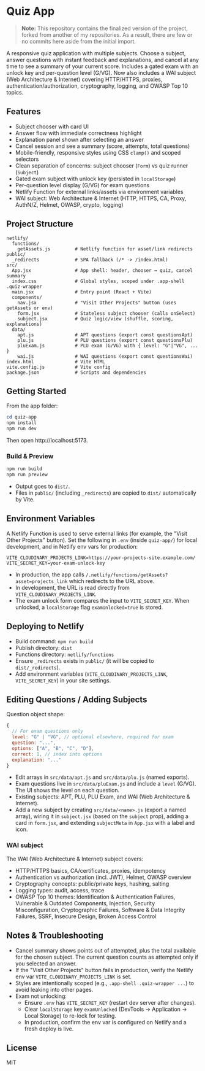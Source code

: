 # Quiz App

> **Note:** This repository contains the finalized version of the project, forked from another of my repositories. As a result, there are few or no commits here aside from the initial import.

A responsive quiz application with multiple subjects. Choose a subject, answer questions with instant feedback and explanations, and cancel at any time to see a summary of your current score. Includes a gated exam with an unlock key and per-question level (G/VG). Now also includes a WAI subject (Web Architecture & Internet) covering HTTP/HTTPS, proxies, authentication/authorization, cryptography, logging, and OWASP Top 10 topics.

## Features

- Subject chooser with card UI
- Answer flow with immediate correctness highlight
- Explanation panel shown after selecting an answer
- Cancel session and see a summary (score, attempts, total questions)
- Mobile-friendly, responsive styles using CSS `clamp()` and scoped selectors
- Clean separation of concerns: subject chooser (`Form`) vs quiz runner (`Subject`)
- Gated exam subject with unlock key (persisted in `localStorage`)
- Per-question level display (G/VG) for exam questions
- Netlify Function for external links/assets via environment variables
- WAI subject: Web Architecture & Internet (HTTP, HTTPS, CA, Proxy, AuthN/Z, Helmet, OWASP, crypto, logging)

## Project Structure

```
netlify/
  functions/
    getAssets.js         # Netlify function for asset/link redirects
public/
  _redirects             # SPA fallback (/* -> /index.html)
src/
  App.jsx                # App shell: header, chooser ↔ quiz, cancel summary
  index.css              # Global styles, scoped under .app-shell .quiz-wrapper
  main.jsx               # Entry point (React + Vite)
  components/
    nav.jsx              # "Visit Other Projects" button (uses getAssets or env)
    form.jsx             # Stateless subject chooser (calls onSelect)
    subject.jsx          # Quiz logic/view (shuffle, scoring, explanations)
  data/
    apt.js               # APT questions (export const questionsApt)
    plu.js               # PLU questions (export const questionsPlu)
    pluExam.js           # PLU exam (G/VG) with { level: "G"|"VG", ... }
    wai.js               # WAI questions (export const questionsWai)
index.html               # Vite HTML
vite.config.js           # Vite config
package.json             # Scripts and dependencies
```

## Getting Started

From the app folder:

```powershell
cd quiz-app
npm install
npm run dev
```

Then open http://localhost:5173.

### Build & Preview

```powershell
npm run build
npm run preview
```

- Output goes to `dist/`.
- Files in `public/` (including `_redirects`) are copied to `dist/` automatically by Vite.

## Environment Variables

A Netlify Function is used to serve external links (for example, the "Visit Other Projects" button). Set the following in `.env` (inside `quiz-app/`) for local development, and in Netlify env vars for production:

```
VITE_CLOUDINARY_PROJECTS_LINK=https://your-projects-site.example.com/
VITE_SECRET_KEY=your-exam-unlock-key
```

- In production, the app calls `/.netlify/functions/getAssets?asset=projects_link` which redirects to the URL above.
- In development, the URL is read directly from `VITE_CLOUDINARY_PROJECTS_LINK`.
- The exam unlock form compares the input to `VITE_SECRET_KEY`. When unlocked, a `localStorage` flag `examUnlocked=true` is stored.

## Deploying to Netlify

- Build command: `npm run build`
- Publish directory: `dist`
- Functions directory: `netlify/functions`
- Ensure `_redirects` exists in `public/` (it will be copied to `dist/_redirects`).
- Add environment variables (`VITE_CLOUDINARY_PROJECTS_LINK`, `VITE_SECRET_KEY`) in your site settings.

## Editing Questions / Adding Subjects

Question object shape:

```js
{
  // For exam questions only
  level: "G" | "VG", // optional elsewhere, required for exam
  question: "...",
  options: ["A", "B", "C", "D"],
  correct: 1, // index into options
  explanation: "..."
}
```

- Edit arrays in `src/data/apt.js` and `src/data/plu.js` (named exports).
- Exam questions live in `src/data/pluExam.js` and include a `level` (G/VG). The UI shows the level on each question.
- Existing subjects: APT, PLU, PLU Exam, and WAI (Web Architecture & Internet).
- Add a new subject by creating `src/data/<name>.js` (export a named array), wiring it in `subject.jsx` (based on the `subject` prop), adding a card in `form.jsx`, and extending `subjectMeta` in `App.jsx` with a label and icon.

### WAI subject

The WAI (Web Architecture & Internet) subject covers:
- HTTP/HTTPS basics, CA/certificates, proxies, idempotency
- Authentication vs authorization (incl. JWT), Helmet, OWASP overview
- Cryptography concepts: public/private keys, hashing, salting
- Logging types: audit, access, trace
- OWASP Top 10 themes: Identification & Authentication Failures, Vulnerable & Outdated Components, Injection, Security Misconfiguration, Cryptographic Failures, Software & Data Integrity Failures, SSRF, Insecure Design, Broken Access Control

## Notes & Troubleshooting

- Cancel summary shows points out of attempted, plus the total available for the chosen subject. The current question counts as attempted only if you selected an answer.
- If the "Visit Other Projects" button fails in production, verify the Netlify env var `VITE_CLOUDINARY_PROJECTS_LINK` is set.
- Styles are intentionally scoped (e.g., `.app-shell .quiz-wrapper ...`) to avoid leaking into other pages.
- Exam not unlocking:
  - Ensure `.env` has `VITE_SECRET_KEY` (restart dev server after changes).
  - Clear `localStorage` key `examUnlocked` (DevTools → Application → Local Storage) to re-lock for testing.
  - In production, confirm the env var is configured on Netlify and a fresh deploy is live.

## License

MIT
